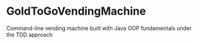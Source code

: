 # GoldToGoVendingMachine
Command-line vending machine built with Java OOP fundamentals under the TDD approach
